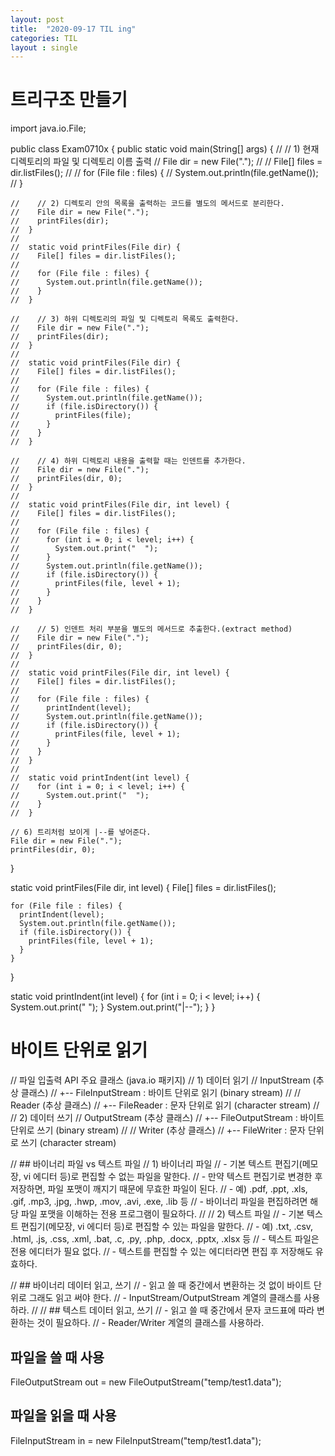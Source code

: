 ```yaml
---
layout: post
title:  "2020-09-17 TIL ing"
categories: TIL
layout : single
---
```


#

# 트리구조 만들기

import java.io.File;

public class Exam0710x {
  public static void main(String[] args) {
    //    // 1) 현재 디렉토리의 파일 및 디렉토리 이름 출력
    //    File dir = new File(".");
    //
    //    File[] files = dir.listFiles();
    //
    //    for (File file : files) {
    //      System.out.println(file.getName());
    //    }

    //    // 2) 디렉토리 안의 목록을 출력하는 코드를 별도의 메서드로 분리한다.
    //    File dir = new File(".");
    //    printFiles(dir);
    //  }
    //
    //  static void printFiles(File dir) {
    //    File[] files = dir.listFiles();
    //
    //    for (File file : files) {
    //      System.out.println(file.getName());
    //    }
    //  }

    //    // 3) 하위 디렉토리의 파일 및 디렉토리 목록도 출력한다.
    //    File dir = new File(".");
    //    printFiles(dir);
    //  }
    //
    //  static void printFiles(File dir) {
    //    File[] files = dir.listFiles();
    //
    //    for (File file : files) {
    //      System.out.println(file.getName());
    //      if (file.isDirectory()) {
    //        printFiles(file);
    //      }
    //    }
    //  }

    //    // 4) 하위 디렉토리 내용을 출력할 때는 인덴트를 추가한다.
    //    File dir = new File(".");
    //    printFiles(dir, 0);
    //  }
    //
    //  static void printFiles(File dir, int level) {
    //    File[] files = dir.listFiles();
    //
    //    for (File file : files) {
    //      for (int i = 0; i < level; i++) {
    //        System.out.print("  ");
    //      }
    //      System.out.println(file.getName());
    //      if (file.isDirectory()) {
    //        printFiles(file, level + 1);
    //      }
    //    }
    //  }

    //    // 5) 인덴트 처리 부분을 별도의 메서드로 추출한다.(extract method)
    //    File dir = new File(".");
    //    printFiles(dir, 0);
    //  }
    //
    //  static void printFiles(File dir, int level) {
    //    File[] files = dir.listFiles();
    //
    //    for (File file : files) {
    //      printIndent(level);
    //      System.out.println(file.getName());
    //      if (file.isDirectory()) {
    //        printFiles(file, level + 1);
    //      }
    //    }
    //  }
    //
    //  static void printIndent(int level) {
    //    for (int i = 0; i < level; i++) {
    //      System.out.print("  ");
    //    }
    //  }

    // 6) 트리처럼 보이게 |--를 넣어준다.
    File dir = new File(".");
    printFiles(dir, 0);
  }

  static void printFiles(File dir, int level) {
    File[] files = dir.listFiles();

    for (File file : files) {
      printIndent(level);
      System.out.println(file.getName());
      if (file.isDirectory()) {
        printFiles(file, level + 1);
      }
    }
  }

  static void printIndent(int level) {
    for (int i = 0; i < level; i++) {
      System.out.print("  ");
    }
    System.out.print("|--");
  }
}

# 바이트 단위로 읽기

// 파일 입출력 API 주요 클래스 (java.io 패키지)
// 1) 데이터 읽기
// InputStream (추상 클래스)
//   +-- FileInputStream : 바이트 단위로 읽기 (binary stream)
//
// Reader (추상 클래스)
//   +-- FileReader : 문자 단위로 읽기 (character stream)
//
// 2) 데이터 쓰기
// OutputStream (추상 클래스)
//   +-- FileOutputStream : 바이트 단위로 쓰기 (binary stream)
//
// Writer (추상 클래스)
//   +-- FileWriter : 문자 단위로 쓰기 (character stream)

// ## 바이너리 파일 vs 텍스트 파일
// 1) 바이너리 파일
// - 기본 텍스트 편집기(메모장, vi 에디터 등)로 편집할 수 없는 파일을 말한다.
// - 만약 텍스트 편집기로 변경한 후 저장하면, 파일 포맷이 깨지기 때문에 무효한 파일이 된다.
// - 예) .pdf, .ppt, .xls, .gif, .mp3, .jpg, .hwp, .mov, .avi, .exe, .lib 등
// - 바이너리 파일을 편집하려면 해당 파일 포맷을 이해하는 전용 프로그램이 필요하다.
//
// 2) 텍스트 파일
// - 기본 텍스트 편집기(메모장, vi 에디터 등)로 편집할 수 있는 파일을 말한다.
// - 예) .txt, .csv, .html, .js, .css, .xml, .bat, .c, .py, .php, .docx, .pptx, .xlsx 등
// - 텍스트 파일은 전용 에디터가 필요 없다.
// - 텍스트를 편집할 수 있는 에디터라면 편집 후 저장해도 유효하다.

// ## 바이너리 데이터 읽고, 쓰기
// - 읽고 쓸 때 중간에서 변환하는 것 없이 바이트 단위로 그래도 읽고 써야 한다.
// - InputStream/OutputStream 계열의 클래스를 사용하라.
//
// ## 텍스트 데이터 읽고, 쓰기
// - 읽고 쓸 때 중간에서 문자 코드표에 따라 변환하는 것이 필요하다.
// - Reader/Writer 계열의 클래스를 사용하라.

## 파일을 쓸 때 사용
 FileOutputStream out = new FileOutputStream("temp/test1.data");

## 파일을 읽을 때 사용
  FileInputStream in = new FileInputStream("temp/test1.data");
